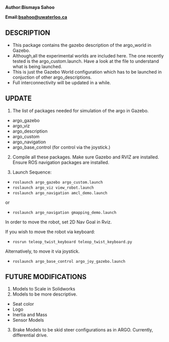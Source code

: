 **Author:Bismaya Sahoo**

**Email:bsahoo@uwaterloo.ca**


**DESCRIPTION**
--------------

* This package contains the gazebo description of the argo_world in Gazebo. 
* Although,all the experimental worlds are included here. The one recently tested is the argo_custom.launch. Have a look at the file to understand what is being launched.
* This is just the Gazebo World configuration which has to be launched in conjuction of other argo_descriptions. 
* Full interconnectivity will be updated in a while.

**UPDATE**
----------

1. The list of packages needed for simulation of the argo in Gazebo.
  * argo_gazebo
  * argo_viz
  * argo_description
  * argo_custom
  * argo_navigation
  * argo_base_control (for control via the joystick.)

2. Compile all these packages. Make sure Gazebo and RVIZ are installed. Ensure ROS navigation packages are installed.

3. Launch Sequence:
  * ```roslaunch argo_gazebo argo_custom.launch```
  * ```roslaunch argo_viz view_robot.launch```
  * ```roslaunch argo_navigation amcl_demo.launch``` 

   or
  * ```roslaunch argo_navigation gmapping_demo.launch```

   In order to move the robot, set 2D Nav Goal in Rviz. 

   If you wish to move the robot via keyboard:

  * ```rosrun teleop_twist_keyboard teleop_twist_keyboard.py```

   Alternatively, to move it via joystick.

  * ```roslaunch argo_base_control argo_joy_gazebo.launch```
  
  
**FUTURE MODIFICATIONS**
------------------------

1. Models to Scale in Solidworks
2. Models to be more descriptive. 
  * Seat color
  * Logo
  * Inertia and Mass
  * Sensor Models
3. Brake Models to be skid steer configurations as in ARGO. Currently, differential drive.


